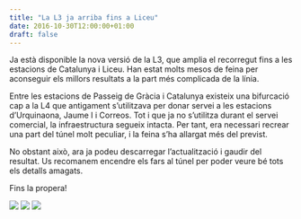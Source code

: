 ```yaml
---
title: "La L3 ja arriba fins a Liceu"
date: 2016-10-30T12:00:00+01:00
draft: false
---
```

Ja està disponible la nova versió de la L3, que amplia el recorregut fins a les estacions de Catalunya i Liceu. Han estat molts mesos de feina per aconseguir els millors resultats a la part més complicada de la línia.

Entre les estacions de Passeig de Gràcia i Catalunya existeix una bifurcació cap a la L4 que antigament s’utilitzava per donar servei a les estacions d’Urquinaona, Jaume I i Correos. Tot i que ja no s’utilitza durant el servei comercial, la infraestructura segueix intacta. Per tant, era necessari recrear una part del túnel molt peculiar, i la feina s’ha allargat més del previst.

No obstant això, ara ja podeu descarregar l’actualització i gaudir del resultat. Us recomanem encendre els fars al túnel per poder veure bé tots els detalls amagats.

Fins la propera!

<img src="/images/noticies/20161030/1.png">

<img src="/images/noticies/20161030/2.png">

<img src="/images/noticies/20161030/3.png">
